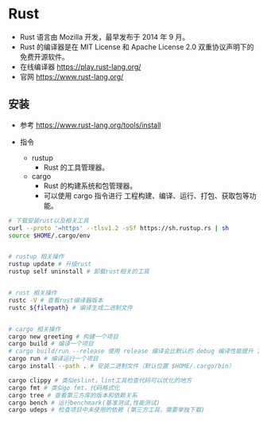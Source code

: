 # Rust
- Rust 语言由 Mozilla 开发，最早发布于 2014 年 9 月。
- Rust 的编译器是在 MIT License 和 Apache License 2.0 双重协议声明下的免费开源软件。
- 在线编译器 https://play.rust-lang.org/
- 官网  https://www.rust-lang.org/


## 安装
- 参考 https://www.rust-lang.org/tools/install

- 指令
    - rustup
        - Rust 的工具管理器。
    - cargo
        - Rust 的构建系统和包管理器。
        - 可以使用 cargo 指令进行 工程构建、编译、运行、打包、获取包等功能。

```bash
# 下载安装rust以及相关工具
curl --proto '=https' --tlsv1.2 -sSf https://sh.rustup.rs | sh
source $HOME/.cargo/env


# rustup 相关操作
rustup update # 升级rust
rustup self uninstall # 卸载rust相关的工具


# rust 相关操作
rustc -V # 查看rust编译器版本
rustc ${filepath} # 编译生成二进制文件


# cargo 相关操作
cargo new greeting # 构建一个项目
cargo build # 编译一个项目
# cargo build/run --release 使用 release 编译会比默认的 debug 编译性能提升 10 倍以上，但是 release 缺点是编译速度较慢，而且不会显示 panic backtrace 的具体行号 
cargo run # 编译运行一个项目
cargo install --path . # 安装二进制文件（默认位置 $HOME/.cargo/bin）

cargo clippy # 类似eslint，lint工具检查代码可以优化的地方
cargo fmt # 类似go fmt，代码格式化
cargo tree # 查看第三方库的版本和依赖关系
cargo bench # 运行benchmark(基准测试,性能测试)
cargo udeps # 检查项目中未使用的依赖 (第三方工具，需要单独下载)
```